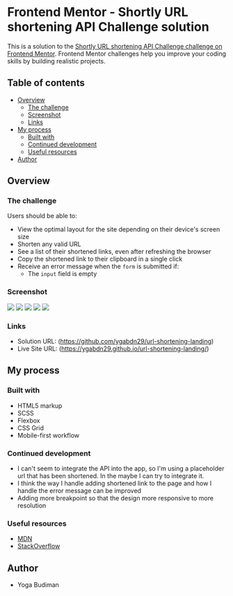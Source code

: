 # Frontend Mentor - Shortly URL shortening API Challenge solution

This is a solution to the [Shortly URL shortening API Challenge challenge on Frontend Mentor](https://www.frontendmentor.io/challenges/url-shortening-api-landing-page-2ce3ob-G). Frontend Mentor challenges help you improve your coding skills by building realistic projects.

## Table of contents

- [Overview](#overview)
  - [The challenge](#the-challenge)
  - [Screenshot](#screenshot)
  - [Links](#links)
- [My process](#my-process)
  - [Built with](#built-with)
  - [Continued development](#continued-development)
  - [Useful resources](#useful-resources)
- [Author](#author)

## Overview

### The challenge

Users should be able to:

- View the optimal layout for the site depending on their device's screen size
- Shorten any valid URL
- See a list of their shortened links, even after refreshing the browser
- Copy the shortened link to their clipboard in a single click
- Receive an error message when the `form` is submitted if:
  - The `input` field is empty

### Screenshot

![](./ss/desktop-design.png)
![](./ss/desktop-active-states.png)
![](./ss/mobile-design.png)
![](./ss/mobile-navigation.png)
![](./ss/mobile-active-states.png)

### Links

- Solution URL: (https://github.com/ygabdn29/url-shortening-landing)
- Live Site URL: (https://ygabdn29.github.io/url-shortening-landing/)

## My process

### Built with

- HTML5 markup
- SCSS
- Flexbox
- CSS Grid
- Mobile-first workflow

### Continued development

- I can't seem to integrate the API into the app, so I'm using a placeholder url that has been shortened. In the maybe I can try to integrate it.
- I think the way I handle adding shortened link to the page and how I handle the error message can be improved
- Adding more breakpoint so that the design more responsive to more resolution

### Useful resources

- [MDN](https://developer.mozilla.org/en-US/)
- [StackOverflow](https://stackoverflow.com/)

## Author

- Yoga Budiman
